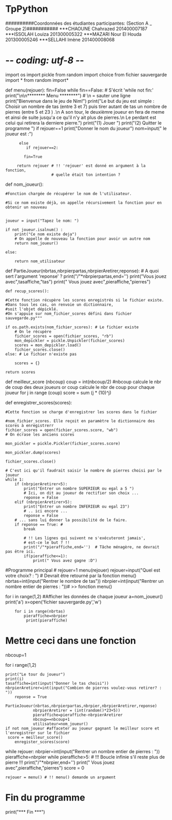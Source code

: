 # TpPython

##########Coordonnées des étudiantes participantes: (Section A _ Groupe 2)###########
***CHAOUNE Chahrazed 201400007187
***ISSOLAH Louiza 201300005322
***MAZARI Nour El Houda 201300005246
***SELLAHI Imène 201400008068

# -*- coding: utf-8 -*-
import os
import pickle
from random import choice
from fichier sauvergarde import *
from random import*
 
def menu(rejouer):
    fin=False
    while fin==False: # S'écrit 'while not fin:'
         print("\n\n******** Menu ********")            #  \n = sauter une ligne
         print("Bienvenue dans le jeu de Nim!")
         print("Le but du jeu est simple : Choisir un nombre de tas (entre 3 et 7) puis tirer autant de tas un nombre de pierres (entre 5 et 23 ) .\n A son tour, le deuxièmre joueur  en fera de meme et ainsi de suite jusqu'a ce qu'il n'y ait plus de pierres.\n Le perdant est celui qui retirera la derniere pierre.")
         print("(1) Jouer ")
         print("(2) Quitter le programme ")
          if rejouer==1
              print("Donner le nom du joueur")
              nom=input(" le joueur est :")
            
          else 
             if rejouer==2:
            
            fin=True
 
         return rejouer # !! 'rejouer' est donné en argument à la fonction,
                        # quelle était ton intention ?
    
def nom_joueur():

    #Fonction chargée de récupérer le nom de l'utilisateur.

    #Si ce nom existe déjà, on appelle récursivement la fonction pour en obtenir un nouveau


    joueur = input("Tapez le nom: ")

    if not joueur.isalnum() :
        print("Ce nom existe deja")
        # On appelle de nouveau la fonction pour avoir un autre nom
        return nom_joueur()

    else:

        return nom_utilisateur
def PartieJoueur(nbrtas,nbrpierpartas,nbrpierAretirer,reponse): # A quoi sert l'argument 'reponse' ?
    print("/"*nbrpierpartas,end='') 
    print("Vous jouez avec",tasaffiche,"tas")
    print(" Vous jouez avec",pieraffiche,"pierres") 
    
    def recup_scores():

    #Cette fonction récupère les scores enregistrés si le fichier existe.
    #Dans tous les cas, on renvoie un dictionnaire, 
    #soit l'objet dépicklé.
    #On s'appuie sur nom_fichier_scores défini dans fichier sauvegarde.py"""

    if os.path.exists(nom_fichier_scores): # Le fichier existe
        # On le récupère
        fichier_scores = open(fichier_scores, "rb")
        mon_depickler = pickle.Unpickler(fichier_scores)
        scores = mon_depickler.load()
        fichier_scores.close()
    else: # Le fichier n'existe pas

        scores = {}

    return scores

def meilleur_score (nbcoup)
coup = int(nbcoup/2) #nbcoup calcule le nbr de coup des deux joueurs or coup calcule le nbr de coup pour chaque joueur
for j in range (coup)
    score = sum (j * (10)^j)
    
def enregistrer_scores(scores):

    #Cette fonction se charge d'enregistrer les scores dans le fichier

    #nom_fichier_scores. Elle reçoit en paramètre le dictionnaire des scores à enregistrerr
    fichier_scores = open(fichier_scores.score, "wb") 
    # On écrase les anciens scores

    mon_pickler = pickle.Pickler(fichier_scores.score)

    mon_pickler.dump(scores)

    fichier_scores.close()
    
    # C'est ici qu'il faudrait saisir le nombre de pierres choisi par le joueur
    while 1:
        if (nbrpierAretirer<5):
            print("Entrer un nombre SUPERIEUR ou egal a 5 ")
            # Ici, on dit au joueur de rectifier son choix ...
            reponse = False
        elif (nbrpierAretirer>5):
            print("Entrer un nombre INFERIEUR ou egal 23")
            # .. ici encore ...
            reponse = False
        # ... sans lui donner la possibilité de le faire.
        if reponse == True: #
            break
 
            # !! Les lignes qui suivent ne s'exécuteront jamais',
            # est-ce le but ? !!
            print("/"*pieraffiche,end='')  # Tâche ménagère, ne devrait pas être ici.
            if(pieraffiche<=1):
                print(" Vous avez gagne :D")
            
 
#Programme principal #
rejouer=1
menu(rejouer)
rejouer=input("Quel est votre choix? : ") # Devrait être retourné par la fonction menu()
nbrtas=int(input("Rentrer le nombre de tas"))
nbrpier=int(input("Rentrer un nombre entier de pierres : "))# >> fonction menu()

for i in range(1,2) #Afficher les données de chaque joueur 
    a=nom_joueur()   
          print('a')
        x=open('fichier sauvergarde.py','w')
    
        for i in range(nbrtas) 
            pieraffiche=nbrpier
             print(pieraffiche)
            
# Mettre ceci dans une fonction
nbcoup=1

for i range(1,2)
    
    print("Le tour du joueur")
    print(i)
    tasaffiche=int(input("Donner le tas choisi"))
    nbrpierAretirer=int(input("Combien de pierres voulez-vous retirer? : "))
        reponse = True
            PartieJoueur(nbrtas,nbrpierpartas,nbrpier,nbrpierAretirer,reponse)
                nbrpierAretirer = (int(random()*23+5)) 
                pieraffiche=pieraffiche-nbrpierAretirer
                nbcoup==nbcoup+1
                utilisateur=nom_joueur()
    if not nom_joueur #affaceter au joueur gagnant le meilleur score et l'enregistrer sur le fichier 
     score = meilleur_score()
        enregister_scores(score)
        
while rejouer:
    nbrpier=int(input("Rentrer un nombre entier de pierres : "))
    pieraffiche=nbrpier
    while pieraffiche>5: 
        # !!! Boucle infinie s'il reste plus de pierre !!!
        print("/"*nbrpier,end='')
        print(" Vous jouez avec",pieraffiche,"pierres")
        score = 0
 
    rejouer = menu() # !! menu() demande un argument
 
# Fin du programme #
print("*** Fin ***")
